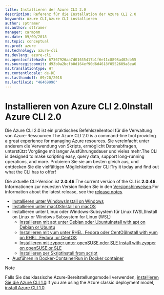 ```yaml
---
title: Installieren der Azure CLI 2.0
description: Referenz für die Installation der Azure CLI 2.0
keywords: Azure CLI,Azure CLI installieren
author: sptramer
ms.author: sttramer
manager: carmonm
ms.date: 09/09/2018
ms.topic: conceptual
ms.prod: azure
ms.technology: azure-cli
ms.devlang: azure-cli
ms.openlocfilehash: 67367926aa7d01635417b1f6e11c8898a402db55
ms.sourcegitcommit: d93b0a2bcfb0d164ef90d6d4618f0552609a8ea6
ms.translationtype: HT
ms.contentlocale: de-DE
ms.lasthandoff: 09/20/2018
ms.locfileid: "46469996"
---
```

# <a name="install-azure-cli-20"></a><span data-ttu-id="21b9c-104">Installieren von Azure CLI 2.0</span><span class="sxs-lookup"><span data-stu-id="21b9c-104">Install Azure CLI 2.0</span></span>

<span data-ttu-id="21b9c-105">Die Azure CLI 2.0 ist ein praktisches Befehlszeilentool für die Verwaltung von Azure-Ressourcen.</span><span class="sxs-lookup"><span data-stu-id="21b9c-105">The Azure CLI 2.0 is a command-line tool providing a great experience for managing Azure resources.</span></span> <span data-ttu-id="21b9c-106">Sie vereinfacht unter anderem die Verwendung von Skripts, ermöglicht Datenabfragen, unterstützt Vorgänge mit langer Ausführungsdauer und vieles mehr.</span><span class="sxs-lookup"><span data-stu-id="21b9c-106">The CLI is designed to make scripting easy, query data, support long-running operations, and more.</span></span> <span data-ttu-id="21b9c-107">Probieren Sie sie am besten gleich aus, und entdecken Sie die vielfältigen Möglichkeiten der CLI!</span><span class="sxs-lookup"><span data-stu-id="21b9c-107">Try it today and find out what the CLI has to offer!</span></span>

<span data-ttu-id="21b9c-108">Die aktuelle CLI-Version ist __2.0.46__.</span><span class="sxs-lookup"><span data-stu-id="21b9c-108">The current version of the CLI is __2.0.46__.</span></span> <span data-ttu-id="21b9c-109">Informationen zur neuesten Version finden Sie in den [Versionshinweisen](release-notes-azure-cli.md).</span><span class="sxs-lookup"><span data-stu-id="21b9c-109">For information about the latest release, see the [release notes](release-notes-azure-cli.md).</span></span>

* [<span data-ttu-id="21b9c-110">Installieren unter Windows</span><span class="sxs-lookup"><span data-stu-id="21b9c-110">Install on Windows</span></span>](install-azure-cli-windows.md)
* [<span data-ttu-id="21b9c-111">Installieren unter macOS</span><span class="sxs-lookup"><span data-stu-id="21b9c-111">Install on macOS</span></span>](install-azure-cli-macos.md)
* <span data-ttu-id="21b9c-112">Installieren unter Linux oder Windows-Subsystem für Linux (WSL)</span><span class="sxs-lookup"><span data-stu-id="21b9c-112">Install on Linux or Windows Subsystem for Linux (WSL)</span></span>
  * [<span data-ttu-id="21b9c-113">Installieren mit apt unter Debian oder Ubuntu</span><span class="sxs-lookup"><span data-stu-id="21b9c-113">Install with apt on Debian or Ubuntu</span></span>](install-azure-cli-apt.md)
  * [<span data-ttu-id="21b9c-114">Installieren mit yum unter RHEL, Fedora oder CentOS</span><span class="sxs-lookup"><span data-stu-id="21b9c-114">Install with yum on RHEL, Fedora, or CentOS</span></span>](install-azure-cli-yum.md)
  * [<span data-ttu-id="21b9c-115">Installieren mit zypper unter openSUSE oder SLE </span><span class="sxs-lookup"><span data-stu-id="21b9c-115">Install with zypper on openSUSE or SLE</span></span>](install-azure-cli-zypper.md)
  * [<span data-ttu-id="21b9c-116">Installieren per Skript</span><span class="sxs-lookup"><span data-stu-id="21b9c-116">Install from script</span></span>](install-azure-cli-linux.md)
* [<span data-ttu-id="21b9c-117">Ausführen in Docker-Container</span><span class="sxs-lookup"><span data-stu-id="21b9c-117">Run in Docker container</span></span>](run-azure-cli-docker.md)

> [!NOTE]
> <span data-ttu-id="21b9c-118">Falls Sie das klassische Azure-Bereitstellungsmodell verwenden, [installieren Sie die Azure CLI 1.0](install-cli-version-1.0.md).</span><span class="sxs-lookup"><span data-stu-id="21b9c-118">If you are using the Azure classic deployment model, [install Azure CLI 1.0](install-cli-version-1.0.md).</span></span>
